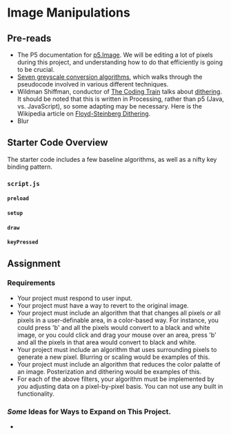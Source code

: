 # Image Manipulations

## Pre-reads
* The P5 documentation for [p5.Image](https://p5js.org/reference/#/p5.Image). We will be editing a lot of pixels during this project, and understanding how to do that efficiently is going to be crucial. 
* [Seven greyscale conversion algorithms](https://tannerhelland.com/2011/10/01/grayscale-image-algorithm-vb6.html), which walks through the pseudocode involved in various different techniques. 
* Wildman Shiffman, conductor of [The Coding Train](https://thecodingtrain.com/) talks about [dithering](https://www.youtube.com/watch?v=0L2n8Tg2FwI). It should be noted that this is written in Processing, rather than p5 (Java, vs. JavaScript), so some adapting may be necessary. Here is the Wikipedia article on [Floyd-Steinberg Dithering](https://en.wikipedia.org/wiki/Floyd%E2%80%93Steinberg_dithering).
* Blur

## Starter Code Overview

The starter code includes a few baseline algorithms, as well as a nifty key binding pattern.

### `script.js`

#### `preload`

#### `setup`

#### `draw`

#### `keyPressed`

## Assignment

### Requirements
* Your project must respond to user input.
* Your project must have a way to revert to the original image. 
* Your project must include an algorithm that that changes all pixels _or_ all pixels in a user-definable area, in a color-based way. For instance, you could press 'b' and all the pixels would convert to a black and white image, or you could click and drag your mouse over an area, press 'b' and all the pixels in that area would convert to black and white. 
* Your project must include an algorithm that uses surrounding pixels to generate a new pixel. Blurring or scaling would be examples of this. 
* Your project must include an algorithm that reduces the color palatte of an image. Posterization and dithering would be examples of this. 
* For each of the above filters, your algorithm must be implemented by *you* adjusting data on a pixel-by-pixel basis. You can not use any built in functionality. 

### _Some_ Ideas for Ways to Expand on This Project. 
* 

